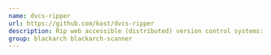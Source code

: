 ```yaml
---
name: dvcs-ripper
url: https://github.com/kost/dvcs-ripper
description: Rip web accessible (distributed) version control systems: SVN/GIT/BZR/CVS/HG.
group: blackarch blackarch-scanner
---
```

